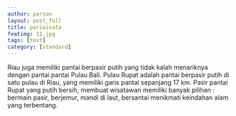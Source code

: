 ```yaml
---
author: person
layout: post_full
title: pariwisata
featimg: 11.jpg
tags: [text]
category: [standard]
---
```

Riau juga memiliki pantai berpasir putih yang tidak kalah menariknya
dengan pantai pantai Pulau Bali.  Pulau Rupat adalah pantai berpasir
putih di satu pulau di Riau, yang memiliki garis pantai sepanjang 17
km. Pasir pantai Rupat yang putih bersih, membuat wisatawan memiliki
banyak pilihan : bermain pasir, berjemur, mandi di laut, bersantai
menikmati keindahan alam yang terbentang.
